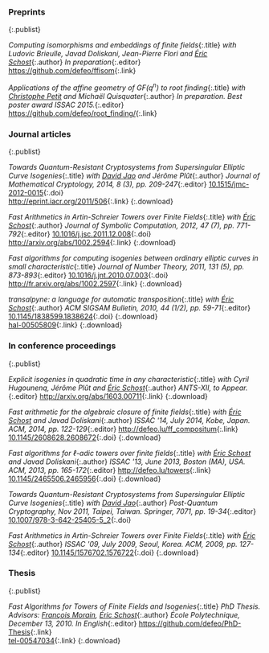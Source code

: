 ### Preprints
{:.publist}

_Computing isomorphisms and embeddings of finite fields_{:.title}
_with Ludovic Brieulle, Javad Doliskani, Jean-Pierre Flori and [Éric Schost][eschost]_{:.author}
_In preparation_{:.editor}
<https://github.com/defeo/ffisom>{:.link}

_Applications of the affine geometry of GF(q<sup>n</sup>) to root finding_{:.title}
_with [Christophe Petit][cpetit] and Michaël Quisquater_{:.author}
_In preparation. Best poster award ISSAC 2015._{:.editor}
<https://github.com/defeo/root_finding/>{:.link}


### Journal articles
{:.publist}

_Towards Quantum-Resistant Cryptosystems from Supersingular Elliptic Curve Isogenies_{:.title}
_with [David Jao][djao] and Jérôme Plût_{:.author}
_Journal of Mathematical Cryptology, 2014, 8 (3), pp. 209-247_{:.editor}
[10.1515/jmc-2012-0015](http://www.degruyter.com/view/j/jmc.2014.8.issue-3/jmc-2012-0015/jmc-2012-0015.xml){:.doi}<br>
<http://eprint.iacr.org/2011/506>{:.link}
[ ](http://eprint.iacr.org/2011/506.pdf){:.download}

_Fast Arithmetics in Artin-Schreier Towers over Finite Fields_{:.title}
_with [Éric Schost][eschost]_{:.author}
_Journal of Symbolic Computation, 2012, 47 (7), pp. 771-792_{:.editor}
[10.1016/j.jsc.2011.12.008](http://dx.doi.org/10.1016/j.jsc.2011.12.008){:.doi}<br>
<http://arxiv.org/abs/1002.2594>{:.link}
[ ](http://arxiv.org/pdf/1002.2594v1){:.download}

_Fast algorithms for computing isogenies between ordinary elliptic curves in small characteristic_{:.title}
_Journal of Number Theory, 2011, 131 (5), pp. 873-893_{:.editor}
[10.1016/j.jnt.2010.07.003](http://dx.doi.org/10.1016/j.jnt.2010.07.003){:.doi}<br>
<http://fr.arxiv.org/abs/1002.2597>{:.link}
[ ](http://fr.arxiv.org/pdf/1002.2597v1){:.download}

_transalpyne: a language for automatic transposition_{:.title}
_with [Éric Schost][eschost]_{:.author}
_ACM SIGSAM Bulletin, 2010, 44 (1/2), pp. 59-71_{:.editor}
[10.1145/1838599.1838624](http://dx.doi.org/10.1145/1838599.1838624){:.doi}
[ ](http://dl.acm.org/authorize?373407){:.download}<br>
[hal-00505809](http://hal.inria.fr/index.php?action_todo=search&view_this_doc=hal-00505809){:.link}
[ ](http://hal.archives-ouvertes.fr/docs/00/50/58/09/PDF/Calculemus.pdf){:.download}

### In conference proceedings
{:.publist}

_Explicit isogenies in quadratic time in any characteristic_{:.title}
_with Cyril Hugounenq, Jérôme Plût and [Éric Schost][eschost]_{:.author}
_ANTS-XII, to Appear._{:.editor}
<http://arxiv.org/abs/1603.00711>{:.link}
[ ](http://arxiv.org/abs/1603.00711v1){:.download}

_Fast arithmetic for the algebraic closure of finite fields_{:.title}
_with [Éric Schost][eschost] and Javad Doliskani_{:.author}
_ISSAC '14, July 2014, Kobe, Japan. ACM, 2014, pp. 122-129_{:.editor}
<http://defeo.lu/ff_compositum>{:.link}<br>
[10.1145/2608628.2608672](http://dx.doi.org/10.1145/2608628.2608672){:.doi}
[ ](http://dl.acm.org/authorize?N82344){:.download}

_Fast algorithms for ℓ-adic towers over finite fields_{:.title}
_with [Éric Schost][eschost] and Javad Doliskani_{:.author}
_ISSAC '13, June 2013, Boston (MA), USA. ACM, 2013, pp. 165-172_{:.editor}
<http://defeo.lu/towers>{:.link}<br>
[10.1145/2465506.2465956](http://dx.doi.org/10.1145/2465506.2465956){:.doi}
[ ](http://dl.acm.org/authorize?6823128){:.download}

_Towards Quantum-Resistant Cryptosystems from Supersingular Elliptic Curve Isogenies_{:.title}
_with [David Jao][djao]_{:.author}
_Post-Quantum Cryptography, Nov 2011, Taipei, Taiwan. Springer, 7071, pp. 19-34_{:.editor}
[10.1007/978-3-642-25405-5\_2](http://dx.doi.org/10.1007/978-3-642-25405-5_2){:.doi}

_Fast Arithmetics in Artin-Schreier Towers over Finite Fields_{:.title}
_with [Éric Schost][eschost]_{:.author}
_ISSAC '09, July 2009, Seoul, Korea. ACM, 2009, pp. 127-134_{:.editor}
[10.1145/1576702.1576722](http://dx.doi.org/10.1145/1576702.1576722){:.doi}
[ ](http://dl.acm.org/authorize?117912){:.download}

### Thesis
{:.publist}

_Fast Algorithms for Towers of Finite Fields and Isogenies_{:.title}
_PhD Thesis. Advisors: [François Morain][fm], [Éric Schost][eschost]_{:.author}
_École Polytechnique, December 13, 2010. In English_{:.editor}
<https://github.com/defeo/PhD-Thesis>{:.link}<br>
[tel-00547034](http://hal.inria.fr/index.php?action_todo=search&view_this_doc=tel-00547034&version=3){:.link}
[ ](http://tel.archives-ouvertes.fr/docs/00/58/10/03/PDF/these.pdf){:.download}



[djao]: http://djao.math.uwaterloo.ca/
[eschost]: https://cs.uwaterloo.ca/~eschost/
[fm]: http://www.lix.polytechnique.fr/~morain/
[cpetit]: http://people.maths.ox.ac.uk/petit/

